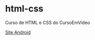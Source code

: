 # html-css
 Curso de HTML e CSS do CursoEmVideo

<a href='html-css/blob/main/desafios/des04/index-refeito.html'>Site Android</a>